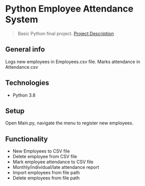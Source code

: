 # Python Employee Attendance System
> Basic Python final project. [Project Description](https://docs.google.com/document/d/1I7rGC4MinyfMwoaTdh0MneBuQkmgPx_XiE9gnvnV-AY/edit#)

## General info
Logs new employees in Employees.csv file. 
Marks attendance in Attendance.csv

## Technologies
* Python 3.8

## Setup
Open Main.py, navigate the menu to register new employees.


## Functionality
* New Employees to CSV file
* Delete employee from CSV file
* Mark employee attendance to CSV file
* Monthly/individual/late attendance report
* Import employees from file path
* Delete employees from file path
